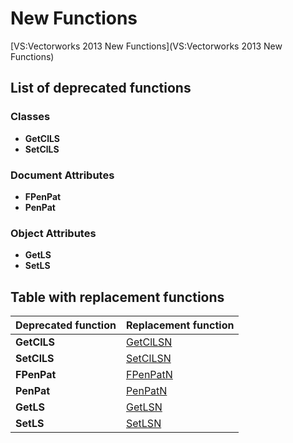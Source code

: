# New Functions

[VS:Vectorworks 2013 New Functions](VS:Vectorworks 2013 New Functions)

## List of deprecated functions

### Classes

* __GetClLS__
* __SetClLS__

### Document Attributes

* __FPenPat__
* __PenPat__

### Object Attributes

* __GetLS__
* __SetLS__

## Table with replacement functions

| Deprecated function | Replacement function |
|---------------------|----------------------|
| __GetClLS__ | [GetClLSN](../../Function%20Reference/Functions/pages/GetClLSN.md) |
| __SetClLS__ | [SetClLSN](../../Function%20Reference/Functions/pages/SetClLSN.md) |
| __FPenPat__ | [FPenPatN](../../Function%20Reference/Functions/pages/FPenPatN.md) |
| __PenPat__ | [PenPatN](../../Function%20Reference/Functions/pages/PenPatN.md) |
| __GetLS__ | [GetLSN](../../Function%20Reference/Functions/pages/GetLSN.md) |
| __SetLS__ | [SetLSN](../../Function%20Reference/Functions/pages/SetLSN.md) |
